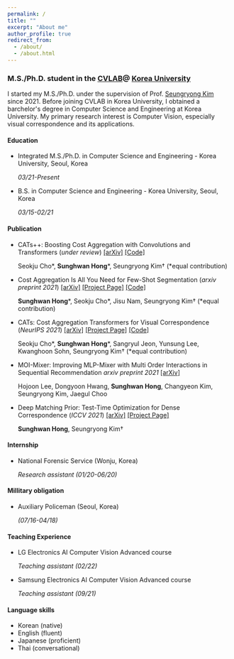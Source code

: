 ```yaml
---
permalink: /
title: ""
excerpt: "About me"
author_profile: true
redirect_from: 
  - /about/
  - /about.html
---
```



### M.S./Ph.D. student in the [CVLAB](https://cvlab.korea.ac.kr/ "cvlab")@ [Korea University](https://info.korea.edu/en_info/index.do "korea")
I started my M.S./Ph.D. under the supervision of Prof. [Seungryong Kim](https://seungryong.github.io/) since 2021. Before joining CVLAB in Korea University, 
I obtained a barchelor's degree in Computer Science and Engineering at Korea University. My primary research interest is Computer Vision, especially visual correspondence and its applications. 

#### Education
* Integrated M.S./Ph.D. in Computer Science and Engineering - Korea University, Seoul, Korea    

  _03/21-Present_ 


* B.S. in Computer Science and Engineering - Korea University, Seoul, Korea 

  _03/15-02/21_

#### Publication
* CATs++: Boosting Cost Aggregation with Convolutions and Transformers (_under review_) [[arXiv]](https://arxiv.org/abs/2202.06817)  [[Code]](https://github.com/SunghwanHong/Cost-Aggregation-transformers)

  Seokju Cho\*, **Sunghwan Hong**\*, Seungryong Kim† (\*equal contribution)

* Cost Aggregation Is All You Need for Few-Shot Segmentation (_arxiv preprint 2021_) [[arXiv]](https://arxiv.org/abs/2112.11685) [[Project Page]](https://seokju-cho.github.io/VAT/) [[Code]](https://github.com/Seokju-Cho/Volumetric-Aggregation-Transformer)

  **Sunghwan Hong**\*, Seokju Cho\*, Jisu Nam, Seungryong Kim† (\*equal contribution)
 
* CATs: Cost Aggregation Transformers for Visual Correspondence (_NeurIPS 2021_) [[arXiv]](https://arxiv.org/abs/2106.02520) [[Project Page]](https://sunghwanhong.github.io/CATs/) [[Code]](https://github.com/SunghwanHong/Cost-Aggregation-transformers)

  Seokju Cho\*, **Sunghwan Hong**\*, Sangryul Jeon, Yunsung Lee, Kwanghoon Sohn, Seungryong Kim† (\*equal contribution)

* MOI-Mixer: Improving MLP-Mixer with Multi Order Interactions in Sequential Recommendation _arxiv preprint 2021_ [[arXiv]](https://arxiv.org/abs/2108.07505)

  Hojoon Lee, Dongyoon Hwang, **Sunghwan Hong**, Changyeon Kim, Seungryong Kim, Jaegul Choo

* Deep Matching Prior: Test-Time Optimization for Dense Correspondence (_ICCV 2021_) [[arXiv]](https://arxiv.org/abs/2106.03090) [[Project Page]](https://sunghwanhong.github.io/DMP/)

  **Sunghwan Hong**, Seungryong Kim†

#### Internship

* National Forensic Service (Wonju, Korea) 

  _Research assistant_ _(01/20-06/20)_

#### Millitary obligation
* Auxiliary Policeman (Seoul, Korea) 

  _(07/16-04/18)_


#### Teaching Experience 
* LG Electronics AI Computer Vision Advanced course 

  _Teaching assistant_ _(02/22)_
  
* Samsung Electronics AI Computer Vision Advanced course 

  _Teaching assistant_ _(09/21)_

#### Language skills
* Korean (native)
* English (fluent)
* Japanese (proficient)
* Thai (conversational)
